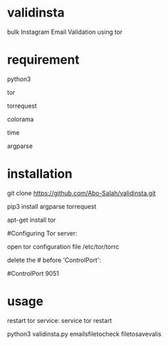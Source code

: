 # validinsta
bulk Instagram Email Validation using tor

# requirement

python3

tor

torrequest

colorama

time

argparse


# installation
git clone https://github.com/Abo-Salah/validinsta.git

pip3 install argparse torrequest

apt-get install tor

#Configuring Tor server:

open tor configuration file /etc/tor/torrc

delete the # before 'ControlPort':

#ControlPort 9051

# usage 
restart tor service: service tor restart

python3 validinsta.py emailsfiletocheck filetosavevalis
